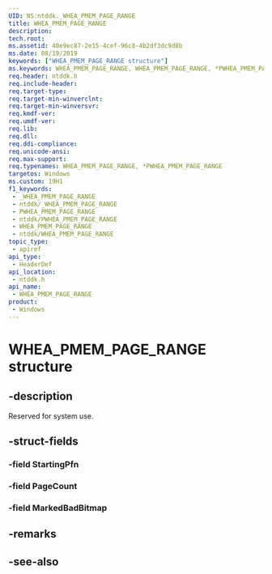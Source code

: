 ```yaml
---
UID: NS:ntddk._WHEA_PMEM_PAGE_RANGE
title: WHEA_PMEM_PAGE_RANGE
description: 
tech.root: 
ms.assetid: 40e9ec87-2e15-4cef-96c8-4b2df3dc9d8b
ms.date: 08/19/2019
keywords: ["WHEA_PMEM_PAGE_RANGE structure"]
ms.keywords: WHEA_PMEM_PAGE_RANGE, WHEA_PMEM_PAGE_RANGE, *PWHEA_PMEM_PAGE_RANGE,
req.header: ntddk.h
req.include-header: 
req.target-type: 
req.target-min-winverclnt: 
req.target-min-winversvr: 
req.kmdf-ver: 
req.umdf-ver: 
req.lib: 
req.dll: 
req.ddi-compliance: 
req.unicode-ansi: 
req.max-support: 
req.typenames: WHEA_PMEM_PAGE_RANGE, *PWHEA_PMEM_PAGE_RANGE
targetos: Windows
ms.custom: 19H1
f1_keywords:
 - _WHEA_PMEM_PAGE_RANGE
 - ntddk/_WHEA_PMEM_PAGE_RANGE
 - PWHEA_PMEM_PAGE_RANGE
 - ntddk/PWHEA_PMEM_PAGE_RANGE
 - WHEA_PMEM_PAGE_RANGE
 - ntddk/WHEA_PMEM_PAGE_RANGE
topic_type:
 - apiref
api_type:
 - HeaderDef
api_location:
 - ntddk.h
api_name:
 - WHEA_PMEM_PAGE_RANGE
product:
 - Windows
---
```


# WHEA_PMEM_PAGE_RANGE structure


## -description

Reserved for system use.

## -struct-fields

### -field StartingPfn

### -field PageCount

### -field MarkedBadBitmap

## -remarks

## -see-also

